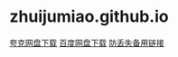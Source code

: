# zhuijumiao.github.io

  <div class="download-section">
            <a href="https://project-2025.pages.dev/" class="download-btn baidu">夸克网盘下载</a>
            <a href="https://pan.baidu.com/s/12YrbNSMMvIJfX_8NwaIYqA?pwd=d2cv" class="download-btn quark">百度网盘下载</a>
<a href="https://ruanjian2025.pages.dev/" class="download-btn baidu">防丢失备用链接</a>
        </div>
